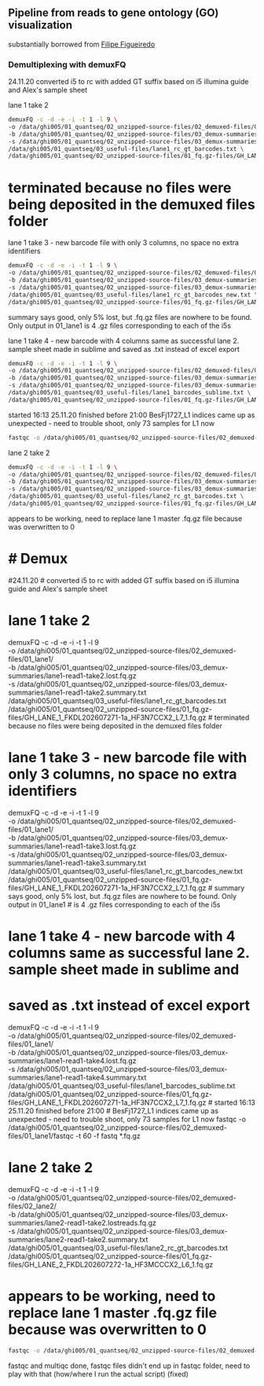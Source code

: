 ## Pipeline from reads to gene ontology (GO) visualization
substantially borrowed from [Filipe Figueiredo](https://github.com/famfigueiredo/QuantSeq-January2020/blob/e8c15f31ae051790842a2ed34b26cc331d69428e/README.md)

### Demultiplexing with demuxFQ

24.11.20
converted i5 to rc with added GT suffix based on i5 illumina guide and Alex's sample sheet

lane 1 take 2
```bash
demuxFQ -c -d -e -i -t 1 -l 9 \
-o /data/ghi005/01_quantseq/02_unzipped-source-files/02_demuxed-files/01_lane1/ \
-b /data/ghi005/01_quantseq/02_unzipped-source-files/03_demux-summaries/lane1-read1-take2.lost.fq.gz \
-s /data/ghi005/01_quantseq/02_unzipped-source-files/03_demux-summaries/lane1-read1-take2.summary.txt \
/data/ghi005/01_quantseq/03_useful-files/lane1_rc_gt_barcodes.txt \
/data/ghi005/01_quantseq/02_unzipped-source-files/01_fq.gz-files/GH_LANE_1_FKDL202607271-1a_HF3N7CCX2_L7_1.fq.gz
```
# terminated because no files were being deposited in the demuxed files folder


lane 1 take 3 - new barcode file with only 3 columns, no space no extra identifiers
```bash
demuxFQ -c -d -e -i -t 1 -l 9 \
-o /data/ghi005/01_quantseq/02_unzipped-source-files/02_demuxed-files/01_lane1/ \
-b /data/ghi005/01_quantseq/02_unzipped-source-files/03_demux-summaries/lane1-read1-take3.lost.fq.gz \
-s /data/ghi005/01_quantseq/02_unzipped-source-files/03_demux-summaries/lane1-read1-take3.summary.txt \
/data/ghi005/01_quantseq/03_useful-files/lane1_rc_gt_barcodes_new.txt \
/data/ghi005/01_quantseq/02_unzipped-source-files/01_fq.gz-files/GH_LANE_1_FKDL202607271-1a_HF3N7CCX2_L7_1.fq.gz
```
summary says good, only 5% lost, but .fq.gz files are nowhere to be found. Only output in 01_lane1
is 4 .gz files corresponding to each of the i5s

lane 1 take 4 - new barcode with 4 columns same as successful lane 2. sample sheet made in sublime and
saved as .txt instead of excel export
```bash
demuxFQ -c -d -e -i -t 1 -l 9 \
-o /data/ghi005/01_quantseq/02_unzipped-source-files/02_demuxed-files/01_lane1/ \
-b /data/ghi005/01_quantseq/02_unzipped-source-files/03_demux-summaries/lane1-read1-take4.lost.fq.gz \
-s /data/ghi005/01_quantseq/02_unzipped-source-files/03_demux-summaries/lane1-read1-take4.summary.txt \
/data/ghi005/01_quantseq/03_useful-files/lane1_barcodes_sublime.txt \
/data/ghi005/01_quantseq/02_unzipped-source-files/01_fq.gz-files/GH_LANE_1_FKDL202607271-1a_HF3N7CCX2_L7_1.fq.gz
```
started 16:13 25.11.20 finished before 21:00
BesFj1727_L1 indices came up as unexpected - need to trouble shoot, only 73 samples for L1 now
```bash
fastqc -o /data/ghi005/01_quantseq/02_unzipped-source-files/02_demuxed-files/01_lane1/fastqc -t 60 -f fastq *.fq.gz
```


lane 2 take 2
```bash
demuxFQ -c -d -e -i -t 1 -l 9 \
-o /data/ghi005/01_quantseq/02_unzipped-source-files/02_demuxed-files/02_lane2/ \
-b /data/ghi005/01_quantseq/02_unzipped-source-files/03_demux-summaries/lane2-read1-take2.lostreads.fq.gz \
-s /data/ghi005/01_quantseq/02_unzipped-source-files/03_demux-summaries/lane2-read1-take2.summary.txt \
/data/ghi005/01_quantseq/03_useful-files/lane2_rc_gt_barcodes.txt \
/data/ghi005/01_quantseq/02_unzipped-source-files/01_fq.gz-files/GH_LANE_2_FKDL202607272-1a_HF3MCCCX2_L6_1.fq.gz 
```
appears to be working, need to replace lane 1 master .fq.gz file because was overwritten to 0
# # Demux
#24.11.20
	# converted i5 to rc with added GT suffix based on i5 illumina guide and Alex's sample sheet

# lane 1 take 2
demuxFQ -c -d -e -i -t 1 -l 9 \
-o /data/ghi005/01_quantseq/02_unzipped-source-files/02_demuxed-files/01_lane1/ \
-b /data/ghi005/01_quantseq/02_unzipped-source-files/03_demux-summaries/lane1-read1-take2.lost.fq.gz \
-s /data/ghi005/01_quantseq/02_unzipped-source-files/03_demux-summaries/lane1-read1-take2.summary.txt \
/data/ghi005/01_quantseq/03_useful-files/lane1_rc_gt_barcodes.txt \
/data/ghi005/01_quantseq/02_unzipped-source-files/01_fq.gz-files/GH_LANE_1_FKDL202607271-1a_HF3N7CCX2_L7_1.fq.gz
	# terminated because no files were being deposited in the demuxed files folder


# lane 1 take 3 - new barcode file with only 3 columns, no space no extra identifiers
demuxFQ -c -d -e -i -t 1 -l 9 \
-o /data/ghi005/01_quantseq/02_unzipped-source-files/02_demuxed-files/01_lane1/ \
-b /data/ghi005/01_quantseq/02_unzipped-source-files/03_demux-summaries/lane1-read1-take3.lost.fq.gz \
-s /data/ghi005/01_quantseq/02_unzipped-source-files/03_demux-summaries/lane1-read1-take3.summary.txt \
/data/ghi005/01_quantseq/03_useful-files/lane1_rc_gt_barcodes_new.txt \
/data/ghi005/01_quantseq/02_unzipped-source-files/01_fq.gz-files/GH_LANE_1_FKDL202607271-1a_HF3N7CCX2_L7_1.fq.gz
	# summary says good, only 5% lost, but .fq.gz files are nowhere to be found. Only output in 01_lane1
	# is 4 .gz files corresponding to each of the i5s

# lane 1 take 4 - new barcode with 4 columns same as successful lane 2. sample sheet made in sublime and
# saved as .txt instead of excel export
demuxFQ -c -d -e -i -t 1 -l 9 \
-o /data/ghi005/01_quantseq/02_unzipped-source-files/02_demuxed-files/01_lane1/ \
-b /data/ghi005/01_quantseq/02_unzipped-source-files/03_demux-summaries/lane1-read1-take4.lost.fq.gz \
-s /data/ghi005/01_quantseq/02_unzipped-source-files/03_demux-summaries/lane1-read1-take4.summary.txt \
/data/ghi005/01_quantseq/03_useful-files/lane1_barcodes_sublime.txt \
/data/ghi005/01_quantseq/02_unzipped-source-files/01_fq.gz-files/GH_LANE_1_FKDL202607271-1a_HF3N7CCX2_L7_1.fq.gz
	# started 16:13 25.11.20 finished before 21:00
	# BesFj1727_L1 indices came up as unexpected - need to trouble shoot, only 73 samples for L1 now
fastqc -o /data/ghi005/01_quantseq/02_unzipped-source-files/02_demuxed-files/01_lane1/fastqc -t 60 -f fastq *.fq.gz



# lane 2 take 2
demuxFQ -c -d -e -i -t 1 -l 9 \
-o /data/ghi005/01_quantseq/02_unzipped-source-files/02_demuxed-files/02_lane2/ \
-b /data/ghi005/01_quantseq/02_unzipped-source-files/03_demux-summaries/lane2-read1-take2.lostreads.fq.gz \
-s /data/ghi005/01_quantseq/02_unzipped-source-files/03_demux-summaries/lane2-read1-take2.summary.txt \
/data/ghi005/01_quantseq/03_useful-files/lane2_rc_gt_barcodes.txt \
/data/ghi005/01_quantseq/02_unzipped-source-files/01_fq.gz-files/GH_LANE_2_FKDL202607272-1a_HF3MCCCX2_L6_1.fq.gz 

# appears to be working, need to replace lane 1 master .fq.gz file because was overwritten to 0
```bash
fastqc -o /data/ghi005/01_quantseq/02_unzipped-source-files/02_demuxed-files/02_lane2/fastqc -t 60 -f fastq *.fq.gz
```
fastqc and multiqc done, fastqc files didn't end up in fastqc folder, need to play with that (how/where I run the actual script) (fixed)
